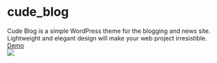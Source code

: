 # cude_blog
Cude Blog is a simple WordPress theme for the blogging and news site. Lightweight and elegant design will make your web project irresistible.
</br>
<a href="http://cb.web-cude.com/">Demo</a>
</br>
<img src="https://web-cude.com/wp-content/themes/cude-blog/screenshot.png">
